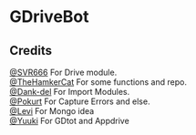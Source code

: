 # GDriveBot

## Credits
[@SVR666](https://github.com/SVR666) For Drive module.
<br>
[@TheHamkerCat](https://github.com/TheHamkerCat) For some functions and repo.
<br>
[@Dank-del](https://github.com/Dank-del) For Import Modules.
<br>
[@Pokurt](https://github.com/pokurt) For Capture Errors and else.
<br>
[@Levi](https://github.com/l3v11) For Mongo idea
<br>
[@Yuuki](https://github.com/xcscxr) For GDtot and Appdrive
<br>
